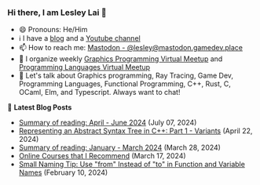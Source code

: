 ### Hi there, I am Lesley Lai 👋
- 😄 Pronouns: He/Him
- ℹ️ I have a [blog](https://lesleylai.info/) and a [Youtube channel](https://www.youtube.com/channel/UCw6w2apOo7DuUoDz0vHAVxQ)
- 📫 How to reach me: [Mastodon - @lesley@mastodon.gamedev.place](https://mastodon.gamedev.place/@lesley)
- 🤝 I organize weekly [Graphics Programming Virtual Meetup](https://www.meetup.com/Graphics-Programming-Virtual-Meetup) and [Programming Languages Virtual Meetup
](https://www.meetup.com/programming-languages-toronto-meetup/)
- 💬 Let's talk about Graphics programming, Ray Tracing, Game Dev, Programming Languages, Functional Programming, C++, Rust, C, OCaml, Elm, and Typescript. Always want to chat!

📕 **Latest Blog Posts**
<!-- BLOG-POST-LIST:START -->
- [Summary of reading: April - June 2024](https://www.lesleylai.info/en/summary-of-reading-april-june-2024) (July 07, 2024)
- [Representing an Abstract Syntax Tree in C++: Part 1 - Variants](https://www.lesleylai.info/en/ast-in-cpp-part-1-variant) (April 22, 2024)
- [Summary of reading: January - March 2024](https://www.lesleylai.info/en/summary-of-reading-january-march-2024) (March 28, 2024)
- [Online Courses that I Recommend](https://www.lesleylai.info/en/moocs) (March 17, 2024)
- [Small Naming Tip: Use &quot;from&quot; Instead of &quot;to&quot; in Function and Variable Names](https://www.lesleylai.info/en/from-vs-to) (February 10, 2024)

<!-- BLOG-POST-LIST:END -->
